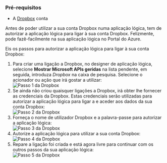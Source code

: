 ### <a name="prerequisites"></a>Pré-requisitos
* A [Dropbox](https://www.Dropbox.com/) conta 

Antes de poder utilizar a sua conta Dropbox numa aplicação lógica, tem de autorizar a aplicação lógica para ligar à sua conta Dropbox. Felizmente, pode fazê-facilmente na sua aplicação lógica no Portal do Azure. 

Eis os passos para autorizar a aplicação lógica para ligar à sua conta Dropbox:

1. Para criar uma ligação a Dropbox, no designer de aplicação lógica, selecione **Mostrar Microsoft APIs geridas** na lista pendente, em seguida, introduza *Dropbox* na caixa de pesquisa. Selecione o acionador ou ação que irá gostar a utilizar:  
   ![Passo 1 da Dropbox](./media/connectors-create-api-dropbox/dropbox-1.png)
2. Se ainda não criou quaisquer ligações a Dropbox, irá obter lhe fornecer as credenciais da Dropbox. Estas credenciais serão utilizadas para autorizar a aplicação lógica para ligar a e aceder aos dados da sua conta Dropbox:  
   ![Passo 2 da Dropbox](./media/connectors-create-api-dropbox/dropbox-2.png)
3. Forneça o nome de utilizador Dropbox e a palavra-passe para autorizar a aplicação lógica:  
   ![Passo 3 da Dropbox](./media/connectors-create-api-dropbox/dropbox-3.png)   
4. Autorize a aplicação lógica para utilizar a sua conta Dropbox:  
   ![Passo 4 da Dropbox](./media/connectors-create-api-dropbox/dropbox-4.png)
5. Repare a ligação foi criada e está agora livre para continuar com os outros passos da sua aplicação lógica:  
   ![Passo 5 da Dropbox](./media/connectors-create-api-dropbox/dropbox-5.png)   

